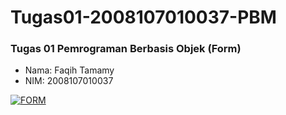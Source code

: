 # Tugas01-2008107010037-PBM
### Tugas 01 Pemrograman Berbasis Objek (Form)
- Nama: Faqih Tamamy
- NIM: 2008107010037

<a href="https://ibb.co/TPjrpdc"><img src="https://i.ibb.co/2cV5mHq/FORM.jpg" alt="FORM" border="0"></a>
